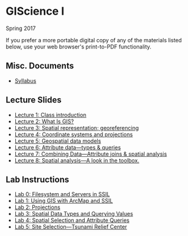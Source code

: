 # GIScience I

Spring 2017

If you prefer a more portable digital copy of any of the materials listed below, use your web browser's print-to-PDF functionality.

## Misc. Documents

* [Syllabus](https://jblairpdx.github.io/GIScience_I/syllabus.html)

## Lecture Slides

* [Lecture 1: Class introduction](https://jblairpdx.github.io/GIScience_I/slides/lecture_01.html)
* [Lecture 2: What Is GIS?](https://jblairpdx.github.io/GIScience_I/slides/lecture_02.html)
* [Lecture 3: Spatial representation; georeferencing](https://jblairpdx.github.io/GIScience_I/slides/lecture_03.html)
* [Lecture 4: Coordinate systems and projections](https://jblairpdx.github.io/GIScience_I/slides/lecture_04.html)
* [Lecture 5: Geospatial data models](https://jblairpdx.github.io/GIScience_I/slides/lecture_05.html)
* [Lecture 6: Attribute data—types & queries](https://jblairpdx.github.io/GIScience_I/slides/lecture_06.html)
* [Lecture 7: Combining Data—Attribute joins & spatial analysis](https://jblairpdx.github.io/GIScience_I/slides/lecture_07.html)
* [Lecture 8: Spatial analysis—A look in the toolbox.](https://jblairpdx.github.io/GIScience_I/slides/lecture_08.html)

## Lab Instructions

* [Lab 0: Filesystem and Servers in SSIL](https://jblairpdx.github.io/GIScience_I/labs/lab_0.html)
* [Lab 1: Using GIS with ArcMap and SSIL](https://jblairpdx.github.io/GIScience_I/labs/lab_1.html)
* [Lab 2: Projections](https://jblairpdx.github.io/GIScience_I/labs/lab_2.html)
* [Lab 3: Spatial Data Types and Querying Values](https://jblairpdx.github.io/GIScience_I/labs/lab_3.html)
* [Lab 4: Spatial Selection and Attribute Queries](https://jblairpdx.github.io/GIScience_I/labs/lab_4.html)
* [Lab 5: Site Selection—Tsunami Relief Center](https://jblairpdx.github.io/GIScience_I/labs/lab_5.html)
